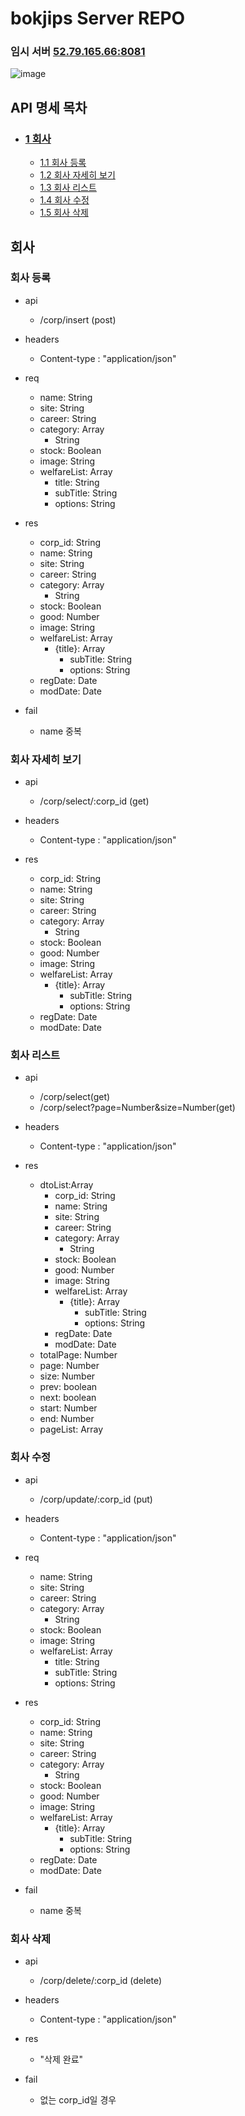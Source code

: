 # bokjips Server REPO

### 임시 서버 [52.79.165.66:8081](http://52.79.165.66:8081/)
![image](https://user-images.githubusercontent.com/64072136/168822378-207b2a0d-5507-4bd5-ad74-79c62924d801.png)

## API 명세 목차
- ### [1 회사](#회사)
  - [1.1 회사 등록](#회사-등록)
  - [1.2 회사 자세히 보기](#회사-자세히-보기)
  - [1.3 회사 리스트](#회사-리스트)
  - [1.4 회사 수정](#회사-수정)
  - [1.5 회사 삭제](#회사-삭제)


## 회사
### 회사 등록
- api
    - /corp/insert (post)

- headers
    - Content-type : "application/json"

- req
    - name: String
    - site: String
    - career: String
    - category: Array
      - String
    - stock: Boolean
    - image: String
    - welfareList: Array
      - title: String
      - subTitle: String
      - options: String
   
- res
    - corp_id: String
    - name: String
    - site: String
    - career: String
    - category: Array
      - String
    - stock: Boolean
    - good: Number
    - image: String
    - welfareList: Array
      - {title}: Array
        - subTitle: String
        - options: String
    - regDate: Date
    - modDate: Date
 
- fail
    - name 중복
    
### 회사 자세히 보기

- api
    - /corp/select/:corp_id (get)

- headers
    - Content-type : "application/json"
   
- res
    - corp_id: String
    - name: String
    - site: String
    - career: String
    - category: Array
      - String
    - stock: Boolean
    - good: Number
    - image: String
    - welfareList: Array
      - {title}: Array
        - subTitle: String
        - options: String
    - regDate: Date
    - modDate: Date

### 회사 리스트

- api
    - /corp/select(get)
    - /corp/select?page=Number&size=Number(get)

- headers
    - Content-type : "application/json"

- res
   - dtoList:Array
      - corp_id: String
      - name: String
      - site: String
      - career: String
      - category: Array
         - String
      - stock: Boolean
      - good: Number
      - image: String
      - welfareList: Array
         - {title}: Array
            - subTitle: String
            - options: String
      - regDate: Date
      - modDate: Date   
  - totalPage: Number
  - page: Number
  - size: Number
  - prev: boolean
  - next: boolean
  - start: Number
  - end: Number
  - pageList: Array

### 회사 수정

- api
    - /corp/update/:corp_id (put)

- headers
    - Content-type : "application/json"

- req
    - name: String
    - site: String
    - career: String
    - category: Array
      - String
    - stock: Boolean
    - image: String
    - welfareList: Array
      - title: String
      - subTitle: String
      - options: String
     
- res
    - corp_id: String
    - name: String
    - site: String
    - career: String
    - category: Array
      - String
    - stock: Boolean
    - good: Number
    - image: String
    - welfareList: Array
      - {title}: Array
        - subTitle: String
        - options: String
    - regDate: Date
    - modDate: Date
- fail
    - name 중복


### 회사 삭제

- api
    - /corp/delete/:corp_id (delete)

- headers
    - Content-type : "application/json"
   
- res
    - "삭제 완료"

- fail
    - 없는 corp_id일 경우
